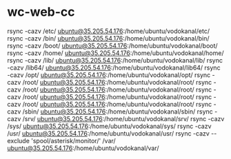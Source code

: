 # wc-web-cc
rsync -cazv /etc/ ubuntu@35.205.54.176:/home/ubuntu/vodokanal/etc/
rsync -cazv /bin/ ubuntu@35.205.54.176:/home/ubuntu/vodokanal/bin/
rsync -cazv /boot/ ubuntu@35.205.54.176:/home/ubuntu/vodokanal/boot/
rsync -cazv /home/ ubuntu@35.205.54.176:/home/ubuntu/vodokanal/home/
rsync -cazv /lib/ ubuntu@35.205.54.176:/home/ubuntu/vodokanal/lib/
rsync -cazv /lib64/ ubuntu@35.205.54.176:/home/ubuntu/vodokanal/lib64/
rsync -cazv /opt/ ubuntu@35.205.54.176:/home/ubuntu/vodokanal/opt/
rsync -cazv /root/ ubuntu@35.205.54.176:/home/ubuntu/vodokanal/root/
rsync -cazv /root/ ubuntu@35.205.54.176:/home/ubuntu/vodokanal/root/
rsync -cazv /root/ ubuntu@35.205.54.176:/home/ubuntu/vodokanal/root/
rsync -cazv /root/ ubuntu@35.205.54.176:/home/ubuntu/vodokanal/root/
rsync -cazv /sbin/ ubuntu@35.205.54.176:/home/ubuntu/vodokanal/sbin/
rsync -cazv /srv/ ubuntu@35.205.54.176:/home/ubuntu/vodokanal/srv/
rsync -cazv /sys/ ubuntu@35.205.54.176:/home/ubuntu/vodokanal/sys/
rsync -cazv /usr/ ubuntu@35.205.54.176:/home/ubuntu/vodokanal/usr/
rsync -cazv --exclude 'spool/asterisk/monitor/' /var/ ubuntu@35.205.54.176:/home/ubuntu/vodokanal/var/
